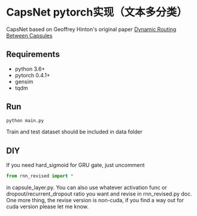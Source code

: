 # CapsNet pytorch实现（文本多分类）

CapsNet based on Geoffrey Hinton's original paper 
[Dynamic Routing Between Capsules](https://arxiv.org/abs/1710.09829)

## Requirements

 - python 3.6+
 - pytorch 0.4.1+
 - gensim
 - tqdm
   
## Run

```bash
python main.py
```
Train and test dataset should be included in data folder

## DIY

If you need hard_sigmoid for GRU gate, just uncomment
```python
from rnn_revised import *
```
in capsule_layer.py. You can also use whatever activation func 
or dropout/recurrent_dropout ratio you want and revise in rnn_revised.py doc. 
One more thing, the revise version is non-cuda, if you find a way 
out for cuda version please let me know.